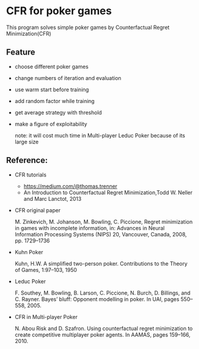 # CFR for poker games

This program solves simple poker games by Counterfactual Regret Minimization(CFR)

## Feature


- choose different poker games

- change numbers of iteration and evaluation

- use warm start before training

- add random factor while training

- get average strategy with threshold

- make a figure of exploitability

  note: it will cost much time in Multi-player Leduc Poker because of its large size

## Reference:

- CFR tutorials
  - https://medium.com/@thomas.trenner
  - An Introduction to Counterfactual Regret Minimization,Todd W. Neller and Marc Lanctot, 2013

- CFR original paper

  M. Zinkevich, M. Johanson, M. Bowling, C. Piccione, Regret minimization in games with incomplete information, in: Advances in Neural Information Processing Systems (NIPS) 20, Vancouver, Canada, 2008, pp. 1729–1736

- Kuhn Poker

  Kuhn, H.W. A simplified two-person poker. Contributions to the Theory of Games, 1:97–103, 1950

- Leduc Poker

  F. Southey, M. Bowling, B. Larson, C. Piccione, N. Burch, D. Billings, and C. Rayner. Bayes’ bluff: Opponent modelling in poker. In UAI, pages 550–558, 2005.

- CFR in Multi-player Poker

  N. Abou Risk and D. Szafron. Using counterfactual regret minimization to create competitive multiplayer poker agents. In AAMAS, pages 159–166, 2010.